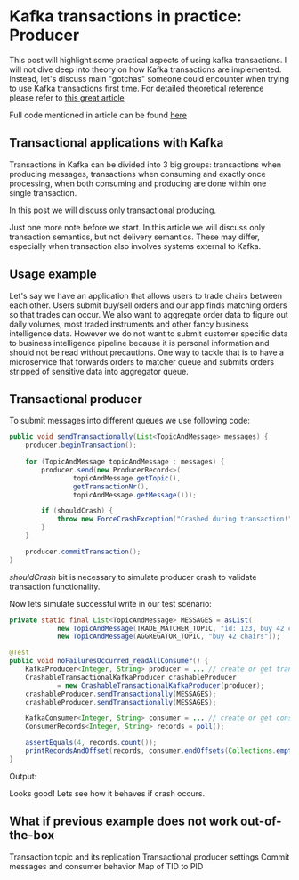 # Kafka transactions in practice: Producer

This post will highlight some practical aspects of using kafka transactions. I 
will not dive deep into theory on how Kafka transactions are implemented.  
Instead, let's discuss main "gotchas" someone could encounter when trying to 
use Kafka transactions first time. For detailed theoretical reference please 
refer to [this great article](https://www.confluent.io/blog/transactions-apache-kafka/)

Full code mentioned in article can be found [here](https://github.com/romanmarkunas/blog-kafka-transactions)

## Transactional applications with Kafka

Transactions in Kafka can be divided into 3 big groups: transactions when 
producing messages, transactions when consuming and exactly once processing, 
when both consuming and producing are done within one single transaction.

In this post we will discuss only transactional producing. 

Just one more note before we start. In this article we will discuss only 
transaction semantics, but not delivery semantics. These may differ, especially 
when transaction also involves systems external to Kafka.

## Usage example

Let's say we have an application that allows users to trade chairs between each
other. Users submit buy/sell orders and our app finds matching orders so that 
trades can occur. We also want to aggregate order data to figure out daily 
volumes, most traded instruments and other fancy business intelligence data. 
However we do not want to submit customer specific data to business intelligence 
pipeline because it is personal information and should not be read without 
precautions. One way to tackle that is to have a microservice that forwards 
orders to matcher queue and submits orders stripped of sensitive data into 
aggregator queue. 

## Transactional producer

To submit messages into different queues we use following code:

```java
public void sendTransactionally(List<TopicAndMessage> messages) {
    producer.beginTransaction();
    
    for (TopicAndMessage topicAndMessage : messages) {
        producer.send(new ProducerRecord<>(
                topicAndMessage.getTopic(),
                getTransactionNr(),
                topicAndMessage.getMessage()));

        if (shouldCrash) {
            throw new ForceCrashException("Crashed during transaction!");
        }
    }

    producer.commitTransaction();
}
```

_shouldCrash_ bit is necessary to simulate producer crash to validate 
transaction functionality.

Now lets simulate successful write in our test scenario:

```java
private static final List<TopicAndMessage> MESSAGES = asList(
            new TopicAndMessage(TRADE_MATCHER_TOPIC, "id: 123, buy 42 chairs"),
            new TopicAndMessage(AGGREGATOR_TOPIC, "buy 42 chairs"));

@Test
public void noFailuresOccurred_readAllConsumer() {
    KafkaProducer<Integer, String> producer = ... // create or get transactional producer here
    CrashableTransactionalKafkaProducer crashableProducer
            = new CrashableTransactionalKafkaProducer(producer);
    crashableProducer.sendTransactionally(MESSAGES);
    crashableProducer.sendTransactionally(MESSAGES);

    KafkaConsumer<Integer, String> consumer = ... // create or get consumer here
    ConsumerRecords<Integer, String> records = poll();

    assertEquals(4, records.count());
    printRecordsAndOffset(records, consumer.endOffsets(Collections.emptyList()));
}
```

Output:


Looks good! Lets see how it behaves if crash occurs.

## What if previous example does not work out-of-the-box

Transaction topic and its replication
Transactional producer settings
Commit messages and consumer behavior
Map of TID to PID